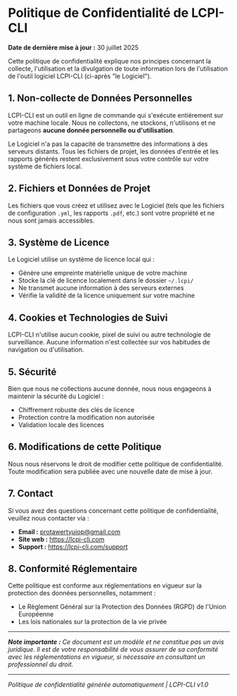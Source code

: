 # Politique de Confidentialité de LCPI-CLI

**Date de dernière mise à jour :** 30 juillet 2025

Cette politique de confidentialité explique nos principes concernant la collecte, l'utilisation et la divulgation de toute information lors de l'utilisation de l'outil logiciel LCPI-CLI (ci-après "le Logiciel").

## 1. Non-collecte de Données Personnelles

LCPI-CLI est un outil en ligne de commande qui s'exécute entièrement sur votre machine locale. Nous ne collectons, ne stockons, n'utilisons et ne partageons **aucune donnée personnelle ou d'utilisation**.

Le Logiciel n'a pas la capacité de transmettre des informations à des serveurs distants. Tous les fichiers de projet, les données d'entrée et les rapports générés restent exclusivement sous votre contrôle sur votre système de fichiers local.

## 2. Fichiers et Données de Projet

Les fichiers que vous créez et utilisez avec le Logiciel (tels que les fichiers de configuration `.yml`, les rapports `.pdf`, etc.) sont votre propriété et ne nous sont jamais accessibles.

## 3. Système de Licence

Le Logiciel utilise un système de licence local qui :
- Génère une empreinte matérielle unique de votre machine
- Stocke la clé de licence localement dans le dossier `~/.lcpi/`
- Ne transmet aucune information à des serveurs externes
- Vérifie la validité de la licence uniquement sur votre machine

## 4. Cookies et Technologies de Suivi

LCPI-CLI n'utilise aucun cookie, pixel de suivi ou autre technologie de surveillance. Aucune information n'est collectée sur vos habitudes de navigation ou d'utilisation.

## 5. Sécurité

Bien que nous ne collections aucune donnée, nous nous engageons à maintenir la sécurité du Logiciel :
- Chiffrement robuste des clés de licence
- Protection contre la modification non autorisée
- Validation locale des licences

## 6. Modifications de cette Politique

Nous nous réservons le droit de modifier cette politique de confidentialité. Toute modification sera publiée avec une nouvelle date de mise à jour.

## 7. Contact

Si vous avez des questions concernant cette politique de confidentialité, veuillez nous contacter via :

- **Email :** protawertyuiop@gmail.com
- **Site web :** https://lcpi-cli.com
- **Support :** https://lcpi-cli.com/support

## 8. Conformité Réglementaire

Cette politique est conforme aux réglementations en vigueur sur la protection des données personnelles, notamment :
- Le Règlement Général sur la Protection des Données (RGPD) de l'Union Européenne
- Les lois nationales sur la protection de la vie privée

---

***Note importante :*** *Ce document est un modèle et ne constitue pas un avis juridique. Il est de votre responsabilité de vous assurer de sa conformité avec les réglementations en vigueur, si nécessaire en consultant un professionnel du droit.*

---

*Politique de confidentialité générée automatiquement | LCPI-CLI v1.0* 